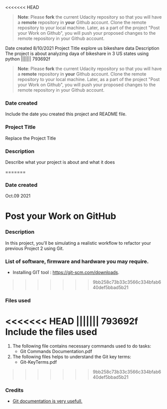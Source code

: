 <<<<<<< HEAD
>**Note**: Please **fork** the current Udacity repository so that you will have a **remote** repository in **your** Github account. Clone the remote repository to your local machine. Later, as a part of the project "Post your Work on Github", you will push your proposed changes to the remote repository in your Github account.

Date created
8/10/2021
Project Title
explore us bikeshare data
Description
The project is about analyzing daya of bikeshare in 3 US states using python
||||||| 793692f
>**Note**: Please **fork** the current Udacity repository so that you will have a **remote** repository in **your** Github account. Clone the remote repository to your local machine. Later, as a part of the project "Post your Work on Github", you will push your proposed changes to the remote repository in your Github account.

### Date created
Include the date you created this project and README file.

### Project Title
Replace the Project Title

### Description
Describe what your project is about and what it does

=======
### Date created
Oct.09 2021

# Post your Work on GitHub

### Description
In this project, you'll be simulating a realistic workflow to refactor your previous Project 2 using Git.

### List of software, firmware and hardware you may require.
* Installing GIT tool : https://git-scm.com/downloads.

>>>>>>> 9bb258c73b33c3566c334bfab640def5bbad5b21
### Files used
<<<<<<< HEAD
||||||| 793692f
Include the files used
=======
1. The following file contains necessary commands used to do tasks:
   * Git Commands Documentation.pdf	
2. The following files helps to understand the Git key terms:
   * Git-KeyTerms.pdf
>>>>>>> 9bb258c73b33c3566c334bfab640def5bbad5b21

### Credits
* [Git documentation is very usefull.](https://git-scm.com/doc)
